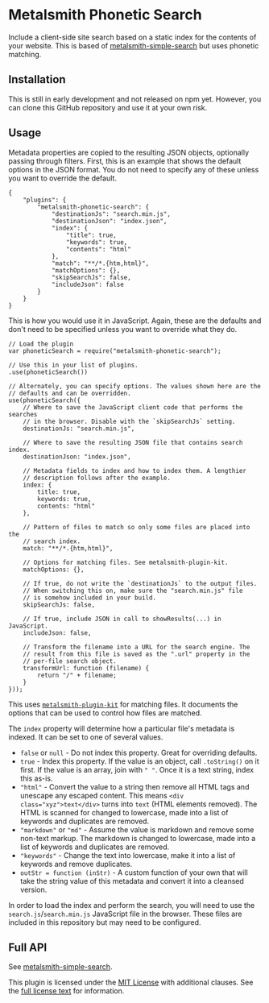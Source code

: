 Metalsmith Phonetic Search
==========================

Include a client-side site search based on a static index for the contents of your website.
This is based of [metalsmith-simple-search](https://github.com/connected-world-services/metalsmith-simple-search) but uses phonetic matching.


Installation
------------

This is still in early development and not released on npm yet. However, you can clone this GitHub repository and use it at your own risk.


Usage
-----

Metadata properties are copied to the resulting JSON objects, optionally passing through filters.  First, this is an example that shows the default options in the JSON format. You do not need to specify any of these unless you want to override the default.

    {
        "plugins": {
            "metalsmith-phonetic-search": {
                "destinationJs": "search.min.js",
                "destinationJson": "index.json",
                "index": {
                    "title": true,
                    "keywords": true,
                    "contents": "html"
                },
                "match": "**/*.{htm,html}",
                "matchOptions": {},
                "skipSearchJs": false,
                "includeJson": false
            }
        }
    }

This is how you would use it in JavaScript. Again, these are the defaults and don't need to be specified unless you want to override what they do.

    // Load the plugin
    var phoneticSearch = require("metalsmith-phonetic-search");

    // Use this in your list of plugins.
    .use(phoneticSearch())

    // Alternately, you can specify options. The values shown here are the
    // defaults and can be overridden.
    use(phoneticSearch({
        // Where to save the JavaScript client code that performs the searches
        // in the browser. Disable with the `skipSearchJs` setting.
        destinationJs: "search.min.js",

        // Where to save the resulting JSON file that contains search index.
        destinationJson: "index.json",

        // Metadata fields to index and how to index them. A lengthier
        // description follows after the example.
        index: {
            title: true,
            keywords: true,
            contents: "html"
        },

        // Pattern of files to match so only some files are placed into the
        // search index.
        match: "**/*.{htm,html}",

        // Options for matching files. See metalsmith-plugin-kit.
        matchOptions: {},

        // If true, do not write the `destinationJs` to the output files.
        // When switching this on, make sure the "search.min.js" file
        // is somehow included in your build.
        skipSearchJs: false,

        // If true, include JSON in call to showResults(...) in JavaScript.
        includeJson: false,

        // Transform the filename into a URL for the search engine. The
        // result from this file is saved as the ".url" property in the
        // per-file search object.
        transformUrl: function (filename) {
            return "/" + filename;
        }
    }));

This uses [`metalsmith-plugin-kit`](https://github.com/fidian/metalsmith-plugin-kit) for matching files. It documents the options that can be used to control how files are matched.

The `index` property will determine how a particular file's metadata is indexed. It can be set to one of several values.

* `false` or `null` - Do not index this property. Great for overriding defaults.
* `true` - Index this property. If the value is an object, call `.toString()` on it first. If the value is an array, join with `" "`. Once it is a text string, index this as-is.
* `"html"` - Convert the value to a string then remove all HTML tags and unescape any escaped content. This means `<div class="xyz">text</div>` turns into `text` (HTML elements removed). The HTML is scanned for changed to lowercase, made into a list of keywords and duplicates are removed.
* `"markdown"` or `"md"` - Assume the value is markdown and remove some non-text markup. The markdown is changed to lowercase, made into a list of keywords and duplicates are removed.
* `"keywords"` - Change the text into lowercase, make it into a list of keywords and remove duplicates.
* `outStr = function (inStr)` - A custom function of your own that will take the string value of this metadata and convert it into a cleansed version.

In order to load the index and perform the search, you will need to use the `search.js`/`search.min.js` JavaScript file in the browser. These files are included in this repository but may need to be configured.

Full API
--------

See [metalsmith-simple-search](https://github.com/connected-world-services/metalsmith-simple-search).

This plugin is licensed under the [MIT License](./LICENSE.md) with additional clauses. See the [full license text](./LICENSE.md) for information.
